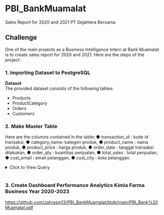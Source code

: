 # PBI_BankMuamalat
 Sales Report for 2020 and 2021 PT Sejahtera Bersama

## Challenge
One of the main projects as a Business Intelligence Intern at Bank Muamalat is to create sales report for 2020 and 2021. Here are the steps of the project:

### 1. Importing Dataset to PostgreSQL
**Dataset** <br>
The provided dataset consists of the following tables:
- Products
- ProductCategory
- Orders
- Customers
  
### 2. Make Master Table
Here are the columns contained in the table:
● transaction_id : kode id transaksi, 
● category_name: kategori produk,
● product_name : nama produk, 
● product_price : harga produk, 
● order_date : tanggal transaksi dilakukan, 
● order_qty : kuantitas penjualan,
● total_sales : total penjualan, 
● cust_email : email pelanggan, 
● cust_city : kota pelanggan.


<details>
  <summary> Click to View Query </summary>
    <br>
    
```sql
SELECT
    o."Date" AS order_date,
    pc."CategoryName" AS category_name,
    p."ProdName" AS product_name,
    p."Price" AS product_price,
    o."Quantity" AS order_qty,
    p."Price" * o."Quantity" AS total_sales,
    c."CustomerEmail" AS cust_email,
    c."CustomerCity" AS cust_city
FROM public."Orders" AS o
JOIN public."Customers" AS c 
    ON c."CustomerID" = o."CustomerID"
JOIN public."Products" AS p 
    ON p."ProdNumber" = o."ProdNumber"
JOIN public."ProductCategory" AS pc 
    ON pc."CategoryID" = p."Category";
	
```
<br>
</details>
<br>

### 3.  Create Dashboard Performance Analytics Kimia Farma Business Year 2020-2023
https://github.com/zahrasm13/PBI_BankMuamalat/blob/main/PBI_Bank%20Muamalat.pdf 

